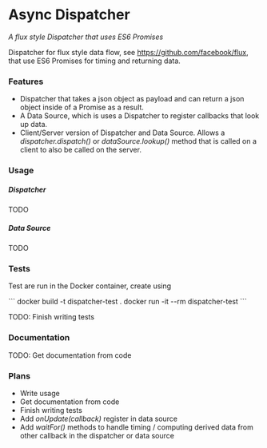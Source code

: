# Async Dispatcher
*A flux style Dispatcher that uses ES6 Promises*

Dispatcher for flux style data flow, see https://github.com/facebook/flux, that use ES6 Promises for timing and returning data.

### Features
* Dispatcher that takes a json object as payload and can return a json object inside of a Promise as a result.
* A Data Source, which is uses a Dispatcher to register callbacks that look up data.
* Client/Server version of Dispatcher and Data Source. Allows a *dispatcher.dispatch()* or *dataSource.lookup()* method that is called on a client to also be called on the server.

### Usage
##### Dispatcher
TODO
##### Data Source
TODO

### Tests
Test are run in the Docker container, create using

\`\`\`
docker build -t dispatcher-test .
docker run -it --rm dispatcher-test
\`\`\`

TODO: Finish writing tests

### Documentation
TODO: Get documentation from code

### Plans
* Write usage
* Get documentation from code
* Finish writing tests
* Add *onUpdate(callback)* register in data source
* Add *waitFor()* methods to handle timing / computing derived data from other callback in the dispatcher or data source
